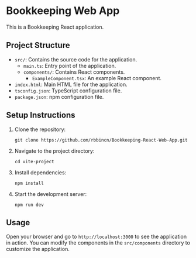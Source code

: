 # Bookkeeping Web App

This is a Bookkeeping React application.

## Project Structure

- `src/`: Contains the source code for the application.
  - `main.ts`: Entry point of the application.
  - `components/`: Contains React components.
    - `ExampleComponent.tsx`: An example React component.
- `index.html`: Main HTML file for the application.
- `tsconfig.json`: TypeScript configuration file.
- `package.json`: npm configuration file.

## Setup Instructions

1. Clone the repository:
   ```
   git clone https://github.com/rbbincn/Bookkeeping-React-Web-App.git
   ```

2. Navigate to the project directory:
   ```
   cd vite-project
   ```

3. Install dependencies:
   ```
   npm install
   ```

4. Start the development server:
   ```
   npm run dev
   ```

## Usage

Open your browser and go to `http://localhost:3000` to see the application in action. You can modify the components in the `src/components` directory to customize the application.